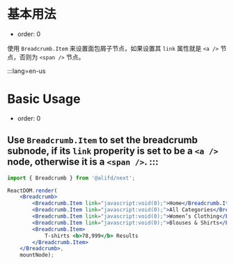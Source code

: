 # 基本用法

- order: 0

使用 `Breadcrumb.Item` 来设置面包屑子节点，如果设置其 `link` 属性就是 `<a />` 节点，否则为 `<span />` 节点。

:::lang=en-us
# Basic Usage

- order: 0

Use `Breadcrumb.Item` to set the breadcrumb subnode, if its `link` properity is set to be a `<a />` node, otherwise it is a `<span />`.
:::
---

````jsx
import { Breadcrumb } from '@alifd/next';

ReactDOM.render(
    <Breadcrumb>
        <Breadcrumb.Item link="javascript:void(0);">Home</Breadcrumb.Item>
        <Breadcrumb.Item link="javascript:void(0);">All Categories</Breadcrumb.Item>
        <Breadcrumb.Item link="javascript:void(0);">Women’s Clothing</Breadcrumb.Item>
        <Breadcrumb.Item link="javascript:void(0);">Blouses & Shirts</Breadcrumb.Item>
        <Breadcrumb.Item>
            T-shirts <b>78,999</b> Results
        </Breadcrumb.Item>
    </Breadcrumb>,
    mountNode);
````
